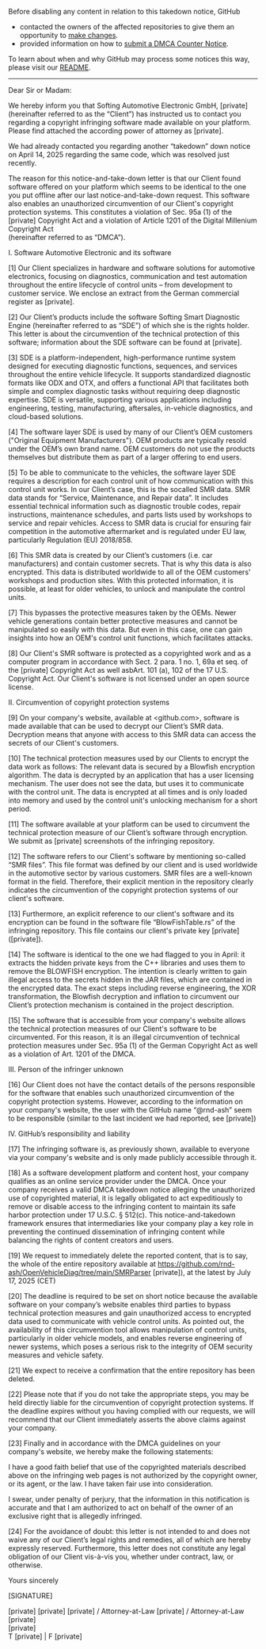 Before disabling any content in relation to this takedown notice, GitHub
- contacted the owners of the affected repositories to give them an opportunity to [make changes](https://docs.github.com/en/github/site-policy/dmca-takedown-policy#a-how-does-this-actually-work).
- provided information on how to [submit a DMCA Counter Notice](https://docs.github.com/en/articles/guide-to-submitting-a-dmca-counter-notice).

To learn about when and why GitHub may process some notices this way, please visit our [README](https://github.com/github/dmca/blob/master/README.md#anatomy-of-a-takedown-notice).

---

Dear Sir or Madam:
 
We hereby inform you that Softing Automotive Electronic GmbH, [private] (hereinafter referred to as the “Client”) has instructed us to contact you regarding a copyright infringing software made available on your platform. Please find attached the according
power of attorney as [private].
 
We had already contacted you regarding another “takedown” down notice on April 14, 2025 regarding the same code, which was resolved just recently.
 
The reason for this notice-and-take-down letter is that our Client found software offered on your platform which seems to be identical to the one you put
offline after our last notice-and-take-down request. This software also enables an unauthorized circumvention of our Client's copyright protection systems. This constitutes a violation of Sec. 95a (1) of the [private] Copyright Act and a violation of Article 1201 of the Digital Millenium Copyright Act  
(hereinafter referred to as “DMCA”).
 
I. Software Automotive Electronic and its software
 
[1] Our Client specializes in hardware and software solutions for automotive electronics, focusing on diagnostics, communication and test automation throughout the entire lifecycle of control units – from development to customer service. We enclose an extract from the German commercial register as [private].
 
[2] Our Client’s products include the software Softing Smart Diagnostic Engine (hereinafter referred to as “SDE”) of which she is the rights holder. This letter is about the circumvention of the technical protection of this software; information about the SDE software can be found at [private].
 
[3] SDE is a platform-independent, high-performance runtime system designed for executing diagnostic functions, sequences, and services throughout the entire vehicle lifecycle. It supports standardized diagnostic formats like ODX and OTX, and offers a functional API that facilitates both simple and complex diagnostic tasks without requiring deep diagnostic expertise. SDE is versatile, supporting various applications including engineering, testing, manufacturing, aftersales, in-vehicle diagnostics, and cloud-based solutions.
 
[4] The software layer SDE is used by many of our Client’s OEM customers ("Original Equipment Manufacturers"). OEM products are typically resold under the OEM’s own brand name. OEM customers do not use the products themselves but distribute them as part of a larger offering to end users.
 
[5] To be able to communicate to the vehicles, the software layer SDE requires a description for each control unit of how communication with this control unit works. In our Client’s case, this is the socalled SMR data. SMR data stands for “Service, Maintenance, and Repair data”. It includes essential technical information such as diagnostic trouble codes, repair instructions, maintenance schedules, and parts lists used by workshops to service and repair vehicles. Access to SMR data is crucial for ensuring fair competition in the automotive aftermarket and is regulated under EU law, particularly Regulation (EU) 2018/858.
 
[6] This SMR data is created by our Client’s customers (i.e. car manufacturers) and contain customer secrets. That is why this data is also encrypted. This data is distributed worldwide to all of the OEM customers' workshops and production sites. With this protected information, it is possible, at least for older vehicles, to unlock and manipulate the control units.
 
[7] This bypasses the protective measures taken by the OEMs. Newer vehicle generations contain better protective measures and cannot be manipulated so easily with this data. But even in this case, one can gain insights into how an OEM's control unit functions, which facilitates attacks.
 
[8] Our Client's SMR software is protected as a copyrighted work and as a computer program in accordance with Sect. 2 para. 1 no. 1, 69a et seq. of the [private] Copyright Act as well asbArt. 101 (a), 102 of the 17 U.S. Copyright Act. Our Client's software is not licensed under an open source license.
 
II. Circumvention of copyright protection systems
 
[9] On your company's website, available at <github.com>, software is made available that can be used to decrypt our Client’s SMR data. Decryption means that anyone with access to this SMR data can access the secrets of our Client's customers.
 
[10] The technical protection measures used by our Clients to encrypt the data work as follows: The relevant data is secured by a Blowfish encryption algorithm. The data is decrypted by an application that has a user licensing mechanism. The user does not see the data, but uses it to communicate with the control unit. The data is encrypted at all times and is only loaded into memory and used by the control unit's unlocking mechanism for a short period.
 
[11] The software available at your platform can be used to circumvent the technical protection measure of our Client’s software through encryption. We submit as [private] screenshots of the infringing repository.
 
[12] The software refers to our Client's software by mentioning so-called “SMR files”. This file format was defined by our client and is used worldwide in the automotive sector by various customers. SMR files are a well-known format in the field. Therefore, their explicit mention in the repository clearly indicates the circumvention of the copyright protection systems of our client's software.
 
[13] Furthermore, an explicit reference to our client's software and its encryption can be found in the software file “BlowFishTable.rs” of the infringing repository. This file contains our client's private key [private] ([private]).
 
[14] The software is identical to the one we had flagged to you in April: it extracts the hidden private keys from the C++ libraries and uses them to remove the BLOWFISH encryption. The intention is clearly written to gain illegal access to the secrets hidden in the JAR files, which are contained in the encrypted data. The exact steps including reverse engineering, the XOR transformation, the Blowfish decryption and inflation to circumvent our Client’s protection mechanism is contained in the project description.
 
[15] The software that is accessible from your company's website allows the technical protection measures of our Client's software to be circumvented. For this reason, it is an illegal circumvention of technical protection measures under Sec. 95a (1) of the German Copyright Act as well as a violation of Art. 1201 of the DMCA.
 
III. Person of the infringer unknown
 
[16] Our Client does not have the contact details of the persons responsible for the software that enables such unauthorized circumvention of the copyright protection systems. However, according to the information on your company's website, the user with the GitHub name “@rnd-ash” seem to be responsible (similar to the last incident we had reported, see [private])
 
IV. GitHub’s responsibility and liability
 
[17] The infringing software is, as previously shown, available to everyone via your company's website and is only made publicly accessible through it.
 
[18] As a software development platform and content host, your company qualifies as an online service provider under the DMCA. Once your company receives a valid DMCA takedown notice alleging the unauthorized use of copyrighted material, it is legally obligated to act expeditiously to remove or disable access to the infringing content to maintain its safe harbor protection under 17 U.S.C. § 512(c). This notice-and-takedown framework ensures that intermediaries like your
company play a key role in preventing the continued dissemination of infringing content while balancing the rights of content creators and users.
 
[19] We request to immediately delete the reported content, that is to say, the whole of the entire repository available at <https://github.com/rnd-ash/OpenVehicleDiag/tree/main/SMRParser> [private]), at the latest by July 17, 2025 (CET)
 
[20] The deadline is required to be set on short notice because the available software on your company’s website enables third parties to bypass technical protection measures and gain unauthorized access to encrypted data used to communicate with vehicle control units. As pointed out, the availability of this circumvention tool allows manipulation of control units, particularly in older vehicle models, and enables reverse engineering of newer systems, which poses a serious risk to the integrity of OEM security measures and vehicle safety.
 
[21] We expect to receive a confirmation that the entire repository has been deleted.
 
[22] Please note that if you do not take the appropriate steps, you may be held directly liable for the circumvention of copyright protection systems. If the deadline expires without you having complied with our requests, we will recommend that our Client immediately asserts the above claims against your company.
 
[23] Finally and in accordance with the DMCA guidelines on your company's website, we hereby make
the following statements:
 
I have a good faith belief that use of the copyrighted materials described above on the infringing web pages is not authorized by the copyright owner, or its agent, or the law. I have taken fair use into consideration.
 
I swear, under penalty of perjury, that the information in this notification is accurate and that I am authorized to act on behalf of the owner of an exclusive right that is allegedly infringed.
 
[24] For the avoidance of doubt: this letter is not intended to and does not waive any of our Client’s legal rights and remedies, all of which are hereby expressly reserved. Furthermore, this letter does not constitute any legal obligation of our Client vis-à-vis you, whether under contract, law, or otherwise.
 
Yours sincerely
 
[SIGNATURE]
 
[private] [private]
[private] / Attorney-at-Law [private] / Attorney-at-Law  
[private]  
[private]  
T [private] | F [private]  
